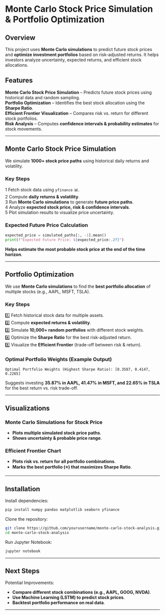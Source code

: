 # Monte Carlo Stock Price Simulation & Portfolio Optimization

## **Overview**

This project uses **Monte Carlo simulations** to predict future stock prices and **optimize investment portfolios** based on risk-adjusted returns. It helps investors analyze uncertainty, expected returns, and efficient stock allocations.

## **Features**

**Monte Carlo Stock Price Simulation** – Predicts future stock prices using historical data and random sampling.\
**Portfolio Optimization** – Identifies the best stock allocation using the **Sharpe Ratio**.\
**Efficient Frontier Visualization** – Compares risk vs. return for different stock portfolios.\
**Risk Analysis** – Computes **confidence intervals & probability estimates** for stock movements.

---

## **Monte Carlo Stock Price Simulation**

We simulate **1000+ stock price paths** using historical daily returns and volatility.

### **Key Steps**

1️ Fetch stock data using `yfinance` 📊.\
2️ Compute **daily returns & volatility**.\
3️ Run **Monte Carlo simulations** to generate **future price paths**.\
4️ Analyze **expected stock price, risk & confidence intervals**.\
5️ Plot simulation results to visualize price uncertainty.

### **Expected Future Price Calculation**

```python
expected_price = simulated_paths[:, -1].mean()
print(f"Expected Future Price: ${expected_price:.2f}")
```

**Helps estimate the most probable stock price at the end of the time horizon**.

---

## **Portfolio Optimization**

We use **Monte Carlo simulations** to find the **best portfolio allocation** of multiple stocks (e.g., AAPL, MSFT, TSLA).

### **Key Steps**

1️⃣ Fetch historical stock data for multiple assets.\
2️⃣ Compute **expected returns & volatility**.\
3️⃣ Simulate **10,000+ random portfolios** with different stock weights.\
4️⃣ Optimize the **Sharpe Ratio** for the best risk-adjusted return.\
5️⃣ Visualize the **Efficient Frontier** (trade-off between risk & return).

### **Optimal Portfolio Weights (Example Output)**

```plaintext
Optimal Portfolio Weights (Highest Sharpe Ratio): [0.3587, 0.4147, 0.2265]
```

Suggests investing **35.87% in AAPL, 41.47% in MSFT, and 22.65% in TSLA** for the best return vs. risk trade-off.

---

## **Visualizations**

### **Monte Carlo Simulations for Stock Price**

- **Plots multiple simulated stock price paths**.
- **Shows uncertainty & probable price range**.

### **Efficient Frontier Chart**

- **Plots risk vs. return for all portfolio combinations**.
- **Marks the best portfolio (⭐) that maximizes Sharpe Ratio**.

---

## **Installation**

Install dependencies:

```bash
pip install numpy pandas matplotlib seaborn yfinance
```

Clone the repository:

```bash
git clone https://github.com/yourusername/monte-carlo-stock-analysis.git
cd monte-carlo-stock-analysis
```

Run Jupyter Notebook:

```bash
jupyter notebook
```

---

## **Next Steps**

Potential Improvements:

- **Compare different stock combinations (e.g., AAPL, GOOG, NVDA)**.
- **Use Machine Learning (LSTM) to predict stock prices**.
- **Backtest portfolio performance on real data**.

---


